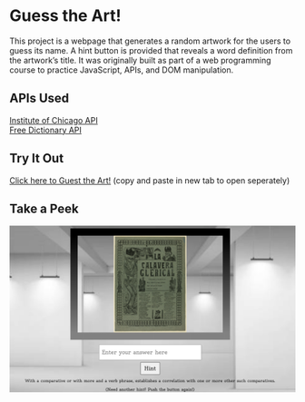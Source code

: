 # Guess the Art!

This project is a webpage that generates a random artwork for the users to guess its name. A hint button is provided that reveals a word definition from the artwork’s title. It was originally built as part of a web programming course to practice JavaScript, APIs, and DOM manipulation.

## APIs Used
[Institute of Chicago API](https://api.artic.edu/docs/)\
[Free Dictionary API](https://dictionaryapi.dev/) 

## Try It Out
[Click here to Guest the Art!](https://Yvonne-Wang-82.github.io/art-word-api/) (copy and paste in new tab to open seperately)

## Take a Peek
![Screenshot of Guess the Art!](assests/screenshot.png)

